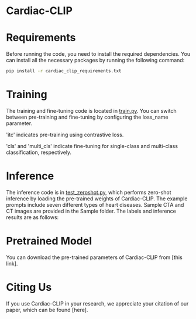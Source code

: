 # Cardiac-CLIP

# Requirements
Before running the code, you need to install the required dependencies. You can install all the necessary packages by running the following command:

```bash
pip install -r cardiac_clip_requirements.txt
```

# Training
The training and fine-tuning code is located in [train.py](Cardiac_CLIP/train.py). You can switch between pre-training and fine-tuning by configuring the loss_name parameter.

'itc' indicates pre-training using contrastive loss.

'cls' and 'multi_cls' indicate fine-tuning for single-class and multi-class classification, respectively.

# Inference
The inference code is in [test_zeroshot.py](Cardiac_CLIP/test_zeroshot.py), which performs zero-shot inference by loading the pre-trained weights of Cardiac-CLIP. The example prompts include seven different types of heart diseases. Sample CTA and CT images are provided in the Sample folder. The labels and inference results are as follows:

# Pretrained Model
You can download the pre-trained parameters of Cardiac-CLIP from [this link].

# Citing Us
If you use Cardiac-CLIP in your research, we appreciate your citation of our paper, which can be found [here].
